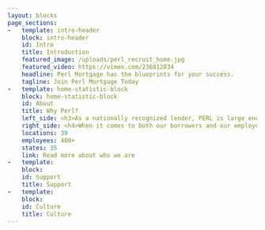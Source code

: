 ```yaml
---
layout: blocks
page_sections:
-   template: intro-header
    block: intro-header
    id: Intro
    title: Introduction
    featured_image: /uploads/perl_recruit_home.jpg
    featured_video: https://vimeo.com/236812834
    headline: Perl Mortgage has the blueprints for your success.
    tagline: Join Perl Mortgage Today
-   template: home-statistic-block
    block: home-statistic-block
    id: About 
    title: Why Perl?
    left_side: <h3>As a nationally recognized lender, PERL is large enough to serve, small enough to care.</h3><p>PERL Mortgage is proud to serve communities in more than 30 states from coast to coast, and we look forward to continued national growth. Funding more than $1 billion in mortgage loans, PERL is consistently ranked as a Top 100 Mortgage Lender in the country by Mortgage Executive Magazine and Scotsman Guide. We offer the experience, options and competitive rates of a large lender, combined with quick turnarounds, personalized service and unmatched integrity that has won us the loyalty of customers who return to us time and again for their financing needs.</p>
    right_side: <h4>When it comes to both our borrowers and our employees, we are at the forefront of innovation. We are curious and driven to exceed our borrowers’ expectations.</h4>
    locations: 39
    employees: 400+
    states: 35
    link: Read more about who we are
-   template: 
    block: 
    id: Support
    title: Support
-   template: 
    block: 
    id: Culture
    title: Culture
---
```

